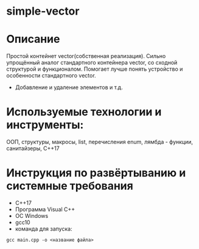 # simple-vector

# Описание 
Простой контейнет vector(собственная реализация). Сильно упрощённый аналог стандартного контейнера vector, со сходной структурой и функционалом. Помогает лучше понять устройство и особенности стандартного vector.
* Добавление и удаление элементов и т.д.

# Используемые технологии и инструменты:
ООП, структуры, макросы, list, перечисления enum, лямбда - функции, санитайзеры, С++17

# Инструкция по развёртыванию и системные требования
* С++17
* Программа Visual C++ 
* ОС Windows 
* gcc10
* команда для запуска:
```
gcc main.cpp -o <название файла>
```
